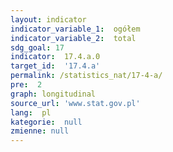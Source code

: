 ```yaml
---
layout: indicator
indicator_variable_1:  ogółem
indicator_variable_2:  total
sdg_goal: 17
indicator:  17.4.a.0
target_id:  '17.4.a'
permalink: /statistics_nat/17-4-a/
pre:  2
graph: longitudinal
source_url: 'www.stat.gov.pl'
lang:  pl
kategorie:  null
zmienne: null
---
```

